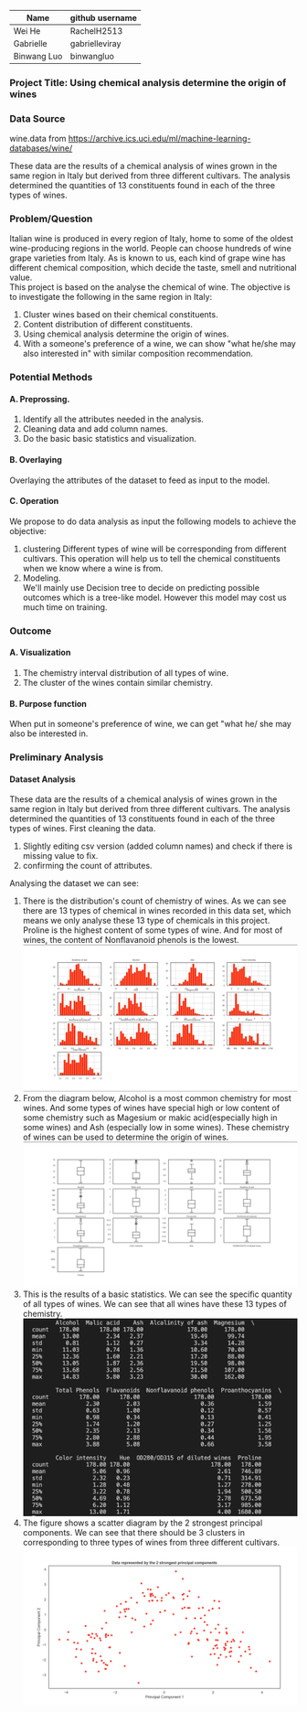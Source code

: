 | Name      | github username |
| ----------- | ----------- |
| Wei He      | RachelH2513 |
| Gabrielle   | gabrielleviray |
| Binwang Luo     | binwangluo  |

### Project Title: Using chemical analysis determine the origin of wines  


### Data Source
wine.data from
https://archive.ics.uci.edu/ml/machine-learning-databases/wine/

These data are the results of a chemical analysis of wines grown in the same region in Italy but derived from three different cultivars. The analysis determined the quantities of 13 constituents found in each of the three types of wines.  


### Problem/Question
Italian wine is produced in every region of Italy, home to some of the oldest wine-producing regions in the world. People can choose hundreds of wine grape varieties from Italy. As is known to us, each kind of grape wine has different chemical composition, which decide the taste, smell and nutritional value.  
This project is based on the analyse the chemical of wine. The objective is to investigate the following in the same region in Italy:  
1. Cluster wines based on their chemical constituents.  
2. Content distribution of different constituents.  
3. Using chemical analysis determine the origin of wines.
4. With a someone's preference of a wine, we can show "what he/she may also interested in" with similar composition recommendation.


### Potential Methods
#### A. Preprossing.   
1. Identify all the attributes needed in the analysis.
2. Cleaning data and add column names.  
3. Do the basic basic statistics and visualization.  
  
#### B. Overlaying
Overlaying the attributes of the dataset to feed as input to the model.  

#### C. Operation  
We propose to do data analysis as input the following models to achieve the objective:  
1. clustering
Different types of wine will be corresponding from different cultivars. This operation will help us to tell the chemical constituents when we know where a wine is from.  
2. Modeling.  
We'll mainly use Decision tree to decide on predicting possible outcomes which is a tree-like model. However this model may cost us much time on training.

### Outcome
#### A. Visualization
1. The chemistry interval distribution of all types of wine.   
2. The cluster of the wines contain similar chemistry.  
#### B. Purpose function 
When put in someone's preference of wine, we can get "what he/ she may also be interested in.  




### Preliminary Analysis  

#### Dataset Analysis  
These data are the results of a chemical analysis of wines grown in the same region in Italy but derived from three different cultivars. The analysis determined the quantities of 13 constituents found in each of the three types of wines. 
First cleaning the data.  
1. Slightly editing csv version (added column names) and check if there is missing value to fix.
2. confirming the count of attributes.  

Analysing the dataset we can see:  
1. There is the distribution's count of chemistry of wines. As we can see there are 13 types of chemical in wines recorded in this data set, which means we only analyse these 13 type of chemicals in this project. Proline is the highest content of some types of wine. And for most of wines, the content of Nonflavanoid phenols is the lowest.   
![image](https://github.com/RachelH2513/255-Team-1-Project/blob/main/images/Distribution1.jpg)  
2. From the diagram below, Alcohol is a most common chemistry for most wines. And some types of wines have special high or low content of some chemistry such as Magesium or makic acid(especially high in some wines) and Ash (especially low in some wines). These chemistry of wines can be used to determine the origin of wines.  
![image](https://github.com/RachelH2513/255-Team-1-Project/blob/main/images/Distribution2.jpeg)  
3. This is the results of a basic statistics. We can see the specific quantity of all types of wines. We can see that all wines have these 13 types of chemistry.   
![image](https://github.com/RachelH2513/255-Team-1-Project/blob/main/images/basic%20statistics.jpeg)  
4. The figure shows a scatter diagram by the 2 strongest principal components. We can see that there should be 3 clusters in corresponding to three types of wines from three different cultivars.
![image](https://github.com/RachelH2513/255-Team-1-Project/blob/main/images/Clusters.png)  
